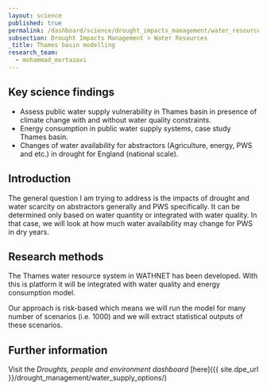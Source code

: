 ```yaml
---
layout: science
published: true
permalink: /dashboard/science/drought_impacts_management/water_resources/tbm/
subsection: Drought Impacts Management > Water Resources
_title: Thames basin modelling
research_team:
  - mohammad_mortazavi
---
```

## Key science findings

* Assess public water supply vulnerability in Thames basin in presence of climate change with and without water quality constraints.
* Energy consumption in public water supply systems, case study Thames basin.
* Changes of water availability for abstractors (Agriculture, energy, PWS and etc.) in drought for England (national scale).

## Introduction

The general question I am trying to address is the impacts of drought and water scarcity on abstractors generally and PWS specifically. It can be determined only based on water quantity or integrated with water quality. In that case, we will look at how much water availability may change for PWS in dry years.

## Research methods

The Thames water resource system in WATHNET has been developed. With this is platform it will be integrated with water quality and energy consumption model.

Our approach is risk-based which means we will run the model for many number of scenarios (i.e. 1000) and we will extract statistical outputs of these scenarios.

## Further information
Visit the _Droughts, people and environment dashboard_ [here]({{ site.dpe_url }}/drought_management/water_supply_options/)
